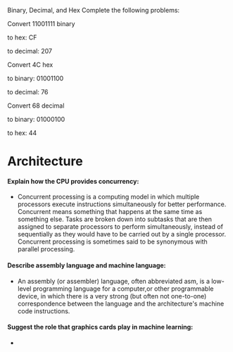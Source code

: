 Binary, Decimal, and Hex
Complete the following problems:

Convert 11001111 binary

to hex: CF

to decimal: 207

Convert 4C hex

to binary: 01001100

to decimal: 76

Convert 68 decimal

to binary: 01000100

to hex: 44

# Architecture

#### Explain how the CPU provides concurrency:
* Concurrent processing is a computing model in which multiple processors execute instructions simultaneously for better performance. Concurrent means something that happens at the same time as something else. Tasks are broken down into subtasks that are then assigned to separate processors to perform simultaneously, instead of sequentially as they would have to be carried out by a single processor. Concurrent processing is sometimes said to be synonymous with parallel processing.

#### Describe assembly language and machine language:
* An assembly (or assembler) language, often abbreviated asm, is a low-level programming language for a computer,or other programmable device, in which there is a very strong (but often not one-to-one) correspondence between the language and the architecture's machine code instructions.

#### Suggest the role that graphics cards play in machine learning:
* 